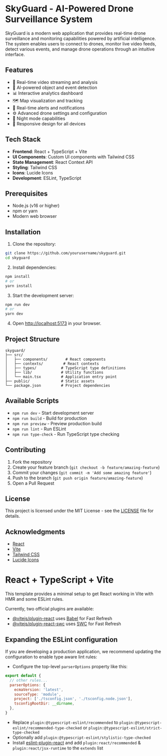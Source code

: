 # SkyGuard - AI-Powered Drone Surveillance System

SkyGuard is a modern web application that provides real-time drone surveillance and monitoring capabilities powered by artificial intelligence. The system enables users to connect to drones, monitor live video feeds, detect various events, and manage drone operations through an intuitive interface.

## Features

- 🎥 Real-time video streaming and analysis
- 🤖 AI-powered object and event detection
- 📊 Interactive analytics dashboard
- 🗺️ Map visualization and tracking
- 🔔 Real-time alerts and notifications
- ⚙️ Advanced drone settings and configuration
- 🌙 Night mode capabilities
- 📱 Responsive design for all devices

## Tech Stack

- **Frontend**: React + TypeScript + Vite
- **UI Components**: Custom UI components with Tailwind CSS
- **State Management**: React Context API
- **Styling**: Tailwind CSS
- **Icons**: Lucide Icons
- **Development**: ESLint, TypeScript

## Prerequisites

- Node.js (v16 or higher)
- npm or yarn
- Modern web browser

## Installation

1. Clone the repository:
```bash
git clone https://github.com/yourusername/skyguard.git
cd skyguard
```

2. Install dependencies:
```bash
npm install
# or
yarn install
```

3. Start the development server:
```bash
npm run dev
# or
yarn dev
```

4. Open [http://localhost:5173](http://localhost:5173) in your browser.

## Project Structure

```
skyguard/
├── src/
│   ├── components/        # React components
│   ├── contexts/         # React contexts
│   ├── types/           # TypeScript type definitions
│   ├── lib/             # Utility functions
│   └── main.tsx         # Application entry point
├── public/              # Static assets
└── package.json         # Project dependencies
```

## Available Scripts

- `npm run dev` - Start development server
- `npm run build` - Build for production
- `npm run preview` - Preview production build
- `npm run lint` - Run ESLint
- `npm run type-check` - Run TypeScript type checking

## Contributing

1. Fork the repository
2. Create your feature branch (`git checkout -b feature/amazing-feature`)
3. Commit your changes (`git commit -m 'Add some amazing feature'`)
4. Push to the branch (`git push origin feature/amazing-feature`)
5. Open a Pull Request

## License

This project is licensed under the MIT License - see the [LICENSE](LICENSE) file for details.

## Acknowledgments

- [React](https://reactjs.org/)
- [Vite](https://vitejs.dev/)
- [Tailwind CSS](https://tailwindcss.com/)
- [Lucide Icons](https://lucide.dev/)

# React + TypeScript + Vite

This template provides a minimal setup to get React working in Vite with HMR and some ESLint rules.

Currently, two official plugins are available:

- [@vitejs/plugin-react](https://github.com/vitejs/vite-plugin-react/blob/main/packages/plugin-react/README.md) uses [Babel](https://babeljs.io/) for Fast Refresh
- [@vitejs/plugin-react-swc](https://github.com/vitejs/vite-plugin-react-swc) uses [SWC](https://swc.rs/) for Fast Refresh

## Expanding the ESLint configuration

If you are developing a production application, we recommend updating the configuration to enable type aware lint rules:

- Configure the top-level `parserOptions` property like this:

```js
export default {
  // other rules...
  parserOptions: {
    ecmaVersion: 'latest',
    sourceType: 'module',
    project: ['./tsconfig.json', './tsconfig.node.json'],
    tsconfigRootDir: __dirname,
  },
}
```

- Replace `plugin:@typescript-eslint/recommended` to `plugin:@typescript-eslint/recommended-type-checked` or `plugin:@typescript-eslint/strict-type-checked`
- Optionally add `plugin:@typescript-eslint/stylistic-type-checked`
- Install [eslint-plugin-react](https://github.com/jsx-eslint/eslint-plugin-react) and add `plugin:react/recommended` & `plugin:react/jsx-runtime` to the `extends` list
